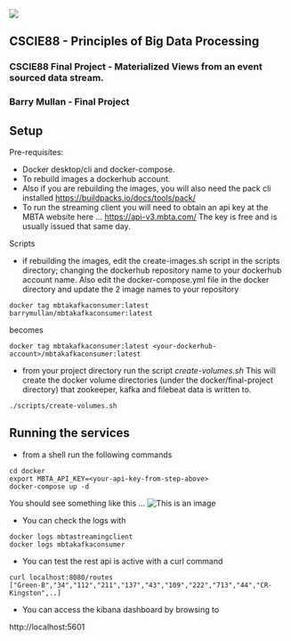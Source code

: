 <img src="https://raw.githubusercontent.com/bmullan-pivotal/cscie88-final-project/main/doc/EXT_1-line_RGB_web_300px.png">

## CSCIE88 - Principles of Big Data Processing
### CSCIE88 Final Project - Materialized Views from an event sourced data stream. 
### Barry Mullan - Final Project

## Setup

Pre-requisites: 
- Docker desktop/cli and docker-compose.
- To rebuild images a dockerhub account.
- Also if you are rebuilding the images, you will also need the pack cli installed https://buildpacks.io/docs/tools/pack/
- To run the streaming client you will need to obtain an api key at the MBTA website here ... https://api-v3.mbta.com/ The key is free and is usually issued that same day.

Scripts

- if rebuilding the images, edit the create-images.sh script in the scripts directory; changing the dockerhub repository name to your dockerhub account name. Also edit the docker-compose.yml file in the docker directory and update the 2 image names to your repository
```
docker tag mbtakafkaconsumer:latest barrymullan/mbtakafkaconsumer:latest
```
becomes
```
docker tag mbtakafkaconsumer:latest <your-dockerhub-account>/mbtakafkaconsumer:latest
```
- from your project directory run the script *create-volumes.sh* This will create the docker volume directories (under the docker/final-project directory) that zookeeper, kafka and filebeat data is written to.
```
./scripts/create-volumes.sh
```

## Running the services

- from a shell run the following commands
```
cd docker
export MBTA_API_KEY=<your-api-key-from-step-above>
docker-compose up -d
```
You should see something like this ...
![This is an image](https://raw.githubusercontent.com/bmullan-pivotal/cscie88-final-project/main/doc/docker-compose.jpg)

- You can check the logs with 
```
docker logs mbtastreamingclient
docker logs mbtakafkaconsumer
```

- You can test the rest api is active with a curl command
```
curl localhost:8080/routes
["Green-B","34","112","211","137","43","109","222","713","44","CR-Kingston",..]
```

- You can access the kibana dashboard by browsing to 

http://localhost:5601









